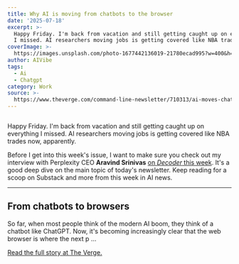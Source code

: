 ```yaml
---
title: Why AI is moving from chatbots to the browser
date: '2025-07-18'
excerpt: >-
  Happy Friday. I'm back from vacation and still getting caught up on everything
  I missed. AI researchers moving jobs is getting covered like NBA trades...
coverImage: >-
  https://images.unsplash.com/photo-1677442136019-21780ecad995?w=400&h=200&fit=crop&auto=format
author: AIVibe
tags:
  - Ai
  - Chatgpt
category: Work
source: >-
  https://www.theverge.com/command-line-newsletter/710313/ai-moves-chatbots-to-web-browser-chatgpt-agent-perplexity-comet
---
```


											

						
<figure>

<img alt="" data-caption="" data-portal-copyright="" data-has-syndication-rights="1" src="https://platform.theverge.com/wp-content/uploads/sites/2/2025/04/STK414_AI_CVIRGINIA_2_C.jpg?quality=90&#038;strip=all&#038;crop=0,0,100,100" />
	<figcaption>
		</figcaption>
</figure>
<p class="has-text-align-none">Happy Friday. I'm back from vacation and still getting caught up on everything I missed. AI researchers moving jobs is getting covered like NBA trades now, apparently. </p>
<p class="has-text-align-none">Before I get into this week's issue, I want to make sure you check out my interview with Perplexity CEO <strong>Aravind Srinivas</strong> <a href="https://www.theverge.com/decoder-podcast-with-nilay-patel/708256/perplexity-ceo-decoder-aravind-srinivas-comet-browser-ai-search">on <em>Decoder</em> this week</a>. It's a good deep dive on the main topic of today's newsletter. Keep reading for a scoop on Substack and more from this week in AI news.</p>
<hr class="wp-block-separator has-alpha-channel-opacity">
<h2 class="wp-block-heading"><strong>From chatbots to browsers</strong></h2>
<p class="has-text-align-none">So far, when most people think of the modern AI boom, they think of a chatbot like ChatGPT. Now, it's becoming increasingly clear that the web browser is where the next p …</p>
<p><a href="https://www.theverge.com/command-line-newsletter/710313/ai-moves-chatbots-to-web-browser-chatgpt-agent-perplexity-comet">Read the full story at The Verge.</a></p>
						
									
